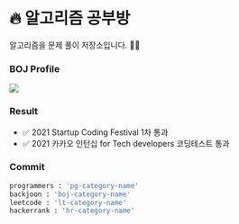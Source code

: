 #  🔥 알고리즘 공부방

알고리즘을 문제 풀이 저장소입니다. 👊👊

### BOJ Profile
<img align='center' src="http://mazassumnida.wtf/api/v2/generate_badge?boj=mugglim">

### Result
- ✅ 2021 Startup Coding Festival 1차 통과
- ✅ 2021 카카오 인턴십 for Tech developers 코딩테스트 통과


### Commit 
```python
programmers : 'pg-category-name'
backjoon : 'boj-category-name'
leetcode : 'lt-category-name'
hackerrank : 'hr-category-name'
```